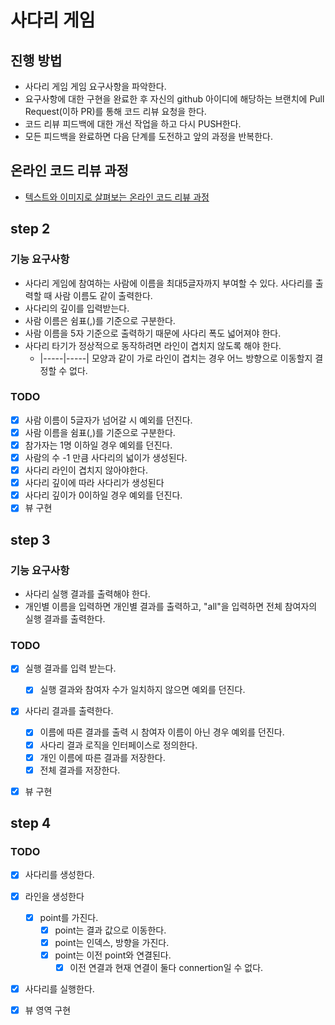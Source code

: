 # 사다리 게임
## 진행 방법
* 사다리 게임 게임 요구사항을 파악한다.
* 요구사항에 대한 구현을 완료한 후 자신의 github 아이디에 해당하는 브랜치에 Pull Request(이하 PR)를 통해 코드 리뷰 요청을 한다.
* 코드 리뷰 피드백에 대한 개선 작업을 하고 다시 PUSH한다.
* 모든 피드백을 완료하면 다음 단계를 도전하고 앞의 과정을 반복한다.

## 온라인 코드 리뷰 과정
* [텍스트와 이미지로 살펴보는 온라인 코드 리뷰 과정](https://github.com/nextstep-step/nextstep-docs/tree/master/codereview)

## step 2
### 기능 요구사항
- 사다리 게임에 참여하는 사람에 이름을 최대5글자까지 부여할 수 있다. 사다리를 출력할 때 사람 이름도 같이 출력한다.
- 사다리의 깊이를 입력받는다.
- 사람 이름은 쉼표(,)를 기준으로 구분한다.
- 사람 이름을 5자 기준으로 출력하기 때문에 사다리 폭도 넓어져야 한다.
- 사다리 타기가 정상적으로 동작하려면 라인이 겹치지 않도록 해야 한다.
  - |-----|-----| 모양과 같이 가로 라인이 겹치는 경우 어느 방향으로 이동할지 결정할 수 없다.

### TODO
- [x] 사람 이름이 5글자가 넘어갈 시 예외를 던진다.
- [x] 사람 이름을 쉼표(,)를 기준으로 구분한다.
- [x] 참가자는 1명 이하일 경우 예외를 던진다.
- [x] 사람의 수 -1 만큼 사다리의 넓이가 생성된다.
- [x] 사다리 라인이 겹치지 않아야한다.
- [x] 사다리 깊이에 따라 사다리가 생성된다 
- [x] 사다리 깊이가 0이하일 경우 예외를 던진다.
- [x] 뷰 구현

## step 3
### 기능 요구사항
- 사다리 실행 결과를 출력해야 한다.
- 개인별 이름을 입력하면 개인별 결과를 출력하고, "all"을 입력하면 전체 참여자의 실행 결과를 출력한다.

### TODO
- [x] 실행 결과를 입력 받는다.
  - [x] 실행 결과와 참여자 수가 일치하지 않으면 예외를 던진다.
- [x] 사다리 결과를 출력한다.
  - [x] 이름에 따른 결과를 출력 시 참여자 이름이 아닌 경우 예외를 던진다.
  - [x] 사다리 결과 로직을 인터페이스로 정의한다.
  - [x] 개인 이름에 따른 결과를 저장한다.
  - [x] 전체 결과를 저장한다.
- [x] 뷰 구현


## step 4
### TODO
  - [x] 사다리를 생성한다.
  - [x] 라인을 생성한다
    - [x] point를 가진다.
        - [x] point는 결과 값으로 이동한다. 
        - [x] point는 인덱스, 방향을 가진다.
        - [x] point는 이전 point와 연결된다.
          - [x] 이전 연결과 현재 연결이 둘다 connertion일 수 없다. 
  - [x] 사다리를 실행한다.
  - [x] 뷰 영역 구현



  